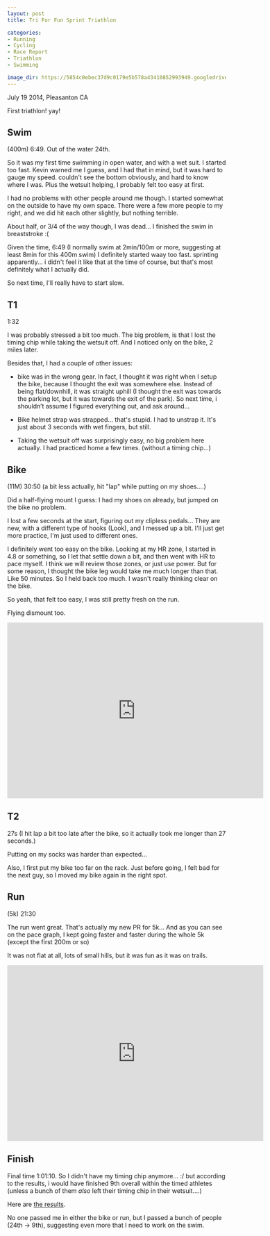 ```yaml
---
layout: post
title: Tri For Fun Sprint Triathlon

categories:
- Running
- Cycling
- Race Report
- Triathlon
- Swimming

image_dir: https://5854c0ebec37d9c0179e5b578a43410852993949.googledrive.com/host/0B93JtF51WOn5UVZGMzgyd2E3OHM/OldGoats50M-2014
---
```


July 19 2014, Pleasanton CA

First triathlon! yay!

Swim
----
(400m) 6:49. Out of the water 24th.

So it was my first time swimming in open water, and with a wet suit. I started too fast. Kevin warned me I guess, and I had that in mind, but it was hard to gauge my speed. couldn't see the bottom obviously, and hard to know where I was. Plus the wetsuit helping, I probably felt too easy at first.

I had no problems with other people around me though. I started somewhat on the outside to have my own space. There were a few more people to my right, and we did hit each other slightly, but nothing terrible.

About half, or 3/4 of the way though, I was dead... I finished the swim in breaststroke :(

Given the time, 6:49 (I normally swim at 2min/100m or more, suggesting at least 8min for this 400m swim) I definitely started waay too fast. sprinting apparently... i didn't feel it like that at the time of course, but that's most definitely what I actually did.

So next time, I'll really have to start slow.

T1
--
1:32

I was probably stressed a bit too much. The big problem, is that I lost the timing chip while taking the wetsuit off. And I noticed only on the bike, 2 miles later.

Besides that, I had a couple of other issues:

- bike was in the wrong gear. In fact, I thought it was right when I setup the bike, because I thought the exit was somewhere else. Instead of being flat/downhill, it was straight uphill (I thought the exit was towards the parking lot, but it was towards the exit of the park). So next time, i shouldn’t assume I figured everything out, and ask around...

- Bike helmet strap was strapped... that's stupid. I had to unstrap it. It's just about 3 seconds with wet fingers, but still.

- Taking the wetsuit off was surprisingly easy, no big problem here actually. I had practiced home a few times. (without a timing chip…)

Bike
----
(11M) 30:50 (a bit less actually, hit "lap" while putting on my shoes....)

Did a half-flying mount I guess: I had my shoes on already, but jumped on the bike no problem.

I lost a few seconds at the start, figuring out my clipless pedals... They are new, with a different type of hooks (Look), and I messed up a bit. I'll just get more practice, I'm just used to different ones.

I definitely went too easy on the bike. Looking at my HR zone, I started in 4.8 or something, so I let that settle down a bit, and then went with HR to pace myself. I think we will review those zones, or just use power. But for some reason, I thought the bike leg would take me much longer than that. Like 50 minutes. So I held back too much. I wasn't really thinking clear on the bike.

So yeah, that felt too easy, I was still pretty fresh on the run.

Flying dismount too.

<iframe height='405' width='590' frameborder='0' allowtransparency='true' scrolling='no' src='http://www.strava.com/activities/168058680/embed/07552a6ef38bea3b3447ea5933b95e99a82babce'></iframe>

T2
--
27s (I hit lap a bit too late after the bike, so it actually took me longer than 27 seconds.)

Putting on my socks was harder than expected…

Also, I first put my bike too far on the rack. Just before going, I felt bad for the next guy, so I moved my bike again in the right spot.

Run
---
(5k) 21:30

The run went great. That's actually my new PR for 5k... And as you can see on the pace graph, I kept going faster and faster during the whole 5k (except the first 200m or so)

It was not flat at all, lots of small hills, but it was fun as it was on trails.

<iframe height='405' width='590' frameborder='0' allowtransparency='true' scrolling='no' src='http://www.strava.com/activities/168058042/embed/ed5499beb7514c7afa05dc94e1b5394730321e22'></iframe>

Finish
------
Final time 1:01:10.
So I didn't have my timing chip anymore... :/ but according to the results, i would have finished 9th overall within the timed athletes (unless a bunch of them _also_ left their timing chip in their wetsuit….)

Here are [the results][1].

No one passed me in either the bike or run, but I passed a bunch of people (24th -> 9th), suggesting even more that I need to work on the swim.

  [1]: http://onyourmarkevents.com/results.asp?id=3103 "Results"
